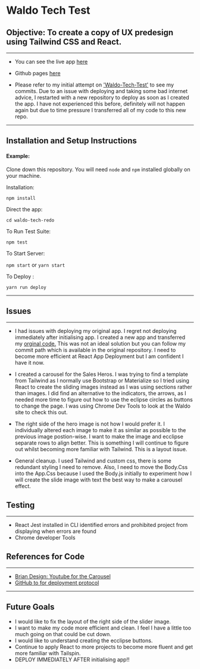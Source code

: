 # Waldo Tech Test

## Objective: To create a copy of UX predesign using Tailwind CSS and React.
---

* You can see the live app [here](https://emmasarge.github.io/waldo-tech-redo/)
* Github pages [here](https://github.com/emmasarge/waldo-tech-redo)

* Please refer to my initial attempt on ['Waldo-Tech-Test'](https://github.com/emmasarge/waldo-tech-test) to see my commits. Due to an issue with deploying and taking some bad internet advice, I restarted with a new repository to deploy as soon as I created the app. I have not experienced this before, definitely will not happen again but due to time pressure I transferred all of my code to this new repo.


---
## Installation and Setup Instructions

#### Example:  

Clone down this repository. You will need `node` and `npm` installed globally on your machine.  

Installation:

`npm install`  

Direct the app:

`cd waldo-tech-redo`

To Run Test Suite:  

`npm test`  

To Start Server:

`npm start` or `yarn start` 

To Deploy :

`yarn run deploy`

 

---

## Issues
---
* I had issues with deploying my original app. I regret not deploying immediately after initialising app. I created a new app and transferred my [orginal code.](https://github.com/emmasarge/waldo-tech-test) This was not an ideal solution but you can follow my commit path which is available in the original repository. I need to become more efficient at React App Deployment but I am confident I have it now. 

* I created a carousel for the Sales Heros. I was trying to find a template from Tailwind as I normally use Bootstrap or Materialize so I tried using React to create the sliding images instead as I was using sections rather than images. I did find an alternative to the indicators, the arrows, as I needed more time to figure out how to use the eclipse circles as buttons to change the page. I was using Chrome Dev Tools to look at the Waldo site to check this out.

* The right side of the hero image is not how I would prefer it. I individually altered each image to make it as similar as possible to the previous image postion-wise. I want to make the image and ecclipse separate rows to align better. This is something I will continue to figure out whilst becoming more familiar with Tailwind. This is a layout issue. 

* General cleanup. I used Tailwind and custom css, there is some redundant styling I need to remove. Also, I need to move the Body.Css into the App.Css because I used the Body.js initially to experiment how I will create the slide image with text the best way to make a carousel effect. 


## Testing 
---
* React Jest installed in CLI identified errors and prohibited project from displaying when errors are found
* Chrome developer Tools



## References for Code
---

* [Brian Design: Youtube for the Carousel](https://www.youtube.com/watch?v=l1MYfu5YWHc)
* [GitHub to for deployment protocol](https://github.com/gitname/react-gh-pages)


---
## Future Goals
* I would like to fix the layout of the right side of the slider image.
* I want to make my code more efficient and clean. I feel I have a little too much going on that could be cut down.
* I would like to understand creating the ecclipse buttons.
* Continue to apply React to more projects to become more fluent and get more familiar with Tailspin.
* DEPLOY IMMEDIATELY AFTER initialising app!!


#### 